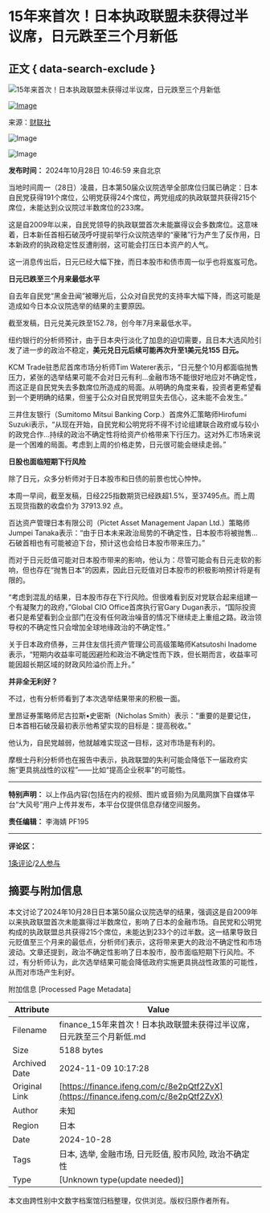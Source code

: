 # 15年来首次！日本执政联盟未获得过半议席，日元跌至三个月新低

## 正文 { data-search-exclude }


![15年来首次！日本执政联盟未获得过半议席，日元跌至三个月新低](https://x0.ifengimg.com/ucms/2019_38/AC5B8A2AE18AB61C7067AFFDBBCD12D16295DDA2_w121_h75.jpg)

[![Image](http://d.ifengimg.com/q100/img1.ugc.ifeng.com/newugc/20180723/15/wemedia/8d4aa5f0b980df3bacb3a3b14c004d848f93ade2_size21_w200_h200.png)](https://ishare.ifeng.com/mediaShare/home/1082613/media)

来源：[财联社](https://ishare.ifeng.com/mediaShare/home/1082613/media)

![Image](https://x0.ifengimg.com/ucms/2022_05/F0CA5364C2EE44D3C30EB63ED29990CDE86D9D3F_size3_w100_h40.png)

![Image](https://x0.ifengimg.com/ucms/2022_05/20B903E4FDFBB2BFE6240FC545BD87FBA9243DC1_size26_w1000_h1000.png)

**发布时间：** 2024年10月28日 10:46:59 来自北京

当地时间周一（28日）凌晨，日本第50届众议院选举全部席位归属已确定：日本自民党获得191个席位，公明党获得24个席位，两党组成的执政联盟共获得215个席位，未能达到众议院过半数席位的233席。

这是自2009年以来，自民党领导的执政联盟首次未能赢得议会多数席位。这意味着，日本新任首相石破茂呼吁提前举行众议院选举的“豪赌”行为产生了反作用，日本新政府的执政稳定性反遭削弱，这可能会打压日本资产的人气。

这一消息传出后，日元已经大幅下挫，而日本股市和债市周一似乎也将岌岌可危。

**日元已跌至三个月来最低水平**

自去年自民党“黑金丑闻”被曝光后，公众对自民党的支持率大幅下降，而这可能是造成如今日本众议院选举的结果的主要原因。

截至发稿，日元兑美元跌至152.78，创今年7月来最低水平。

纽约银行的分析师预计，由于日本央行淡化了加息的迫切需要，且日本大选风险引发了进一步的政治不稳定，**美元兑日元后续可能再次升至1美元兑155 日元。**

KCM Trade驻悉尼首席市场分析师Tim Waterer表示，“日元整个10月都面临抛售压力，紧张的选举结果可能不会对日元有利…金融市场不能很好地应对不确定性，而这正是自民党失去多数席位所造成的局面。从明确的角度来看，投资者更希望看到一个更明确的结果，但鉴于公众对自民党明显失去信心，这未能不会发生。”

三井住友银行（Sumitomo Mitsui Banking Corp.）首席外汇策略师Hirofumi Suzuki表示，“从现在开始，自民党和公明党将不得不讨论组建联合政府或与较小的政党合作…持续的政治不确定性将给资产价格带来下行压力。这对外汇市场来说是一个困难的局面。考虑到上周的价格走势，日元很可能会继续走弱。”

**日股也面临短期下行风险**

除了日元，众多分析师对于日本股市和日债的前景也忧心忡忡。

本周一早间，截至发稿，日经225指数期货已经跌超1.5%，至37495点。而上周五现货指数的收盘价为 37913.92 点。

百达资产管理日本有限公司（Pictet Asset Management Japan Ltd.）策略师Jumpei Tanaka表示：“由于日本未来政治局势的不确定性，日本股市将被抛售…石破首相也有可能被迫下台，预计这也会给日本股市带来压力。”

而对于日元贬值可能对日本股市带来的影响，他认为：尽管可能会有日元走软的影响，但也存在“抛售日本”的因素，因此日元贬值对日本股市的积极影响预计将是有限的。

“考虑到混乱的结果，日本股市存在下行风险。但很难看到反对党联合起来组建一个有凝聚力的政府，”Global CIO Office首席执行官Gary Dugan表示，“国际投资者只是希望看到企业部门在没有任何政治噪音的情况下继续走上重组之路。政治领导权的不确定性只会增加全球地缘政治的不确定性。”

关于日本政府债券，三井住友信托资产管理公司高级策略师Katsutoshi Inadome表示，“短期内收益率可能因避险和政治不确定性而下跌，但长期而言，收益率可能因超长期区域的财政风险溢价而上升。”

**并非全无利好？**

不过，也有分析师看到了本次选举结果带来的积极一面。

里昂证券策略师尼古拉斯•史密斯（Nicholas Smith）表示：“重要的是要记住，日本首相石破茂最初表示他希望实现的目标是：提高税收。”

他认为，自民党越弱，他就越难实现这一目标，这对市场是有利的。

摩根士丹利分析师也在报告中表示，执政联盟的失利可能会降低下一届政府实施“更具挑战性的议程”——比如“提高企业税率”的可能性。

---

**特别声明：** 以上作品内容(包括在内的视频、图片或音频)为凤凰网旗下自媒体平台“大风号”用户上传并发布，本平台仅提供信息存储空间服务。

**责任编辑：** 李海婧 PF195

---

**评论区：** 

[1条评论](https://gentie.ifeng.com/c/comment/8e2pQtf2ZvX)/[2人参与](https://gentie.ifeng.com/c/comment/8e2pQtf2ZvX)

## 摘要与附加信息

<!-- tcd_abstract -->
本文讨论了2024年10月28日日本第50届众议院选举的结果，强调这是自2009年以来执政联盟首次未能赢得过半数席位，影响了日本的金融市场。自民党和公明党构成的执政联盟总共获得215个席位，未能达到233个的过半数。这一结果导致日元贬值至三个月来的最低点，分析师们表示，这将带来更大的政治不确定性和市场波动。文章还提到，政治不确定性影响了日本股市，股市面临短期下行风险。不过，有分析师认为，此次选举结果可能会降低政府实施更具挑战性政策的可能性，从而对市场产生利好。
<!-- tcd_abstract_end -->

附加信息 [Processed Page Metadata]

| Attribute       | Value                                  |
|-----------------|----------------------------------------|
| Filename        | finance_15年来首次！日本执政联盟未获得过半议席，日元跌至三个月新低.md                             |
| Size            | 5188 bytes                           |
| Archived Date   | 2024-11-09 10:17:28                             |
| Original Link   | [https://finance.ifeng.com/c/8e2pQtf2ZvX](https://finance.ifeng.com/c/8e2pQtf2ZvX)                       |
| Author          | 未知                               |
| Region          | 日本                               |
| Date            | 2024-10-28                                 |
| Tags            | 日本, 选举, 金融市场, 日元贬值, 股市风险, 政治不确定性                                 |
| Type            | [Unknown type(update needed)]                                 |
<!-- tcd_table_end -->

本文由跨性别中文数字档案馆归档整理，仅供浏览。版权归原作者所有。
